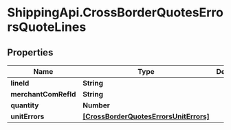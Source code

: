 # ShippingApi.CrossBorderQuotesErrorsQuoteLines

## Properties

Name | Type | Description | Notes
------------ | ------------- | ------------- | -------------
**lineId** | **String** |  | [optional] 
**merchantComRefId** | **String** |  | [optional] 
**quantity** | **Number** |  | [optional] 
**unitErrors** | [**[CrossBorderQuotesErrorsUnitErrors]**](CrossBorderQuotesErrorsUnitErrors.md) |  | [optional] 


